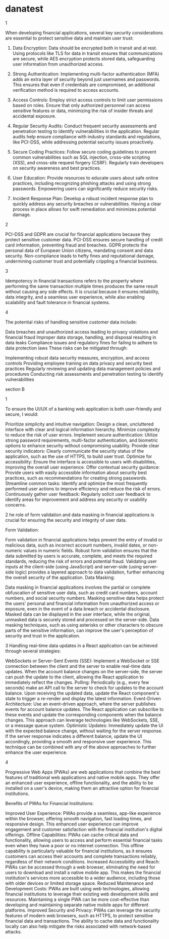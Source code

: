 # danatest
1

When developing financial applications, several key security considerations are essential to protect sensitive data and maintain user trust:

1. Data Encryption:
Data should be encrypted both in transit and at rest. Using protocols like TLS for data in transit ensures that communications are secure, while AES encryption protects stored data, safeguarding user information from unauthorized access.

2. Strong Authentication:
Implementing multi-factor authentication (MFA) adds an extra layer of security beyond just usernames and passwords. This ensures that even if credentials are compromised, an additional verification method is required to access accounts.

3. Access Controls:
Employ strict access controls to limit user permissions based on roles. Ensure that only authorized personnel can access sensitive features or data, minimizing the risk of insider threats and accidental exposure.

4. Regular Security Audits:
Conduct frequent security assessments and penetration testing to identify vulnerabilities in the application. Regular audits help ensure compliance with industry standards and regulations, like PCI-DSS, while addressing potential security issues proactively.

5. Secure Coding Practices:
Follow secure coding guidelines to prevent common vulnerabilities such as SQL injection, cross-site scripting (XSS), and cross-site request forgery (CSRF). Regularly train developers on security awareness and best practices.

6. User Education:
Provide resources to educate users about safe online practices, including recognizing phishing attacks and using strong passwords. Empowering users can significantly reduce security risks.

7. Incident Response Plan:
Develop a robust incident response plan to quickly address any security breaches or vulnerabilities. Having a clear process in place allows for swift remediation and minimizes potential damage.


2

PCI-DSS and GDPR are crucial for financial applications because they protect sensitive customer data.  PCI-DSS ensures secure handling of credit card information, preventing fraud and breaches. GDPR protects the personal data of European Union citizens, mandating consent and data security.  Non-compliance leads to hefty fines and reputational damage, undermining customer trust and potentially crippling a financial business.


3

Idempotency in financial transactions refers to the property where performing the same transaction multiple times produces the same result without causing any side effects. It is crucial because it ensures reliability, data integrity, and a seamless user experience, while also enabling scalability and fault tolerance in financial systems.

4

The potential risks of handling sensitive customer data include:

Data breaches and unauthorized access leading to privacy violations and financial fraud
Improper data storage, handling, and disposal resulting in data leaks
Compliance issues and regulatory fines for failing to adhere to data protection laws
These risks can be mitigated through:

Implementing robust data security measures, encryption, and access controls
Providing employee training on data privacy and security best practices
Regularly reviewing and updating data management policies and procedures
Conducting risk assessments and penetration testing to identify vulnerabilities


section B

1

To ensure the UI/UX of a banking web application is both user-friendly and secure, I would:

Prioritize simplicity and intuitive navigation: Design a clean, uncluttered interface with clear and logical information hierarchy. Minimize complexity to reduce the risk of user errors.
Implement secure authentication: Utilize strong password requirements, multi-factor authentication, and biometric options to enhance security without compromising usability.
Provide clear security indicators: Clearly communicate the security status of the application, such as the use of HTTPS, to build user trust.
Optimize for accessibility: Ensure the interface is accessible to users with disabilities, improving the overall user experience.
Offer contextual security guidance: Provide users with easily accessible information about security best practices, such as recommendations for creating strong passwords.
Streamline common tasks: Identify and optimize the most frequently performed user actions to improve efficiency and reduce the risk of errors.
Continuously gather user feedback: Regularly solicit user feedback to identify areas for improvement and address any security or usability concerns.


2
he role of form validation and data masking in financial applications is crucial for ensuring the security and integrity of user data.

Form Validation:

Form validation in financial applications helps prevent the entry of invalid or malicious data, such as incorrect account numbers, invalid dates, or non-numeric values in numeric fields.
Robust form validation ensures that the data submitted by users is accurate, complete, and meets the required standards, reducing the risk of errors and potential fraud.
Validating user inputs at the client-side (using JavaScript) and server-side (using server-side logic) provides a layered approach to data validation, further enhancing the overall security of the application.
Data Masking:

Data masking in financial applications involves the partial or complete obfuscation of sensitive user data, such as credit card numbers, account numbers, and social security numbers.
Masking sensitive data helps protect the users' personal and financial information from unauthorized access or exposure, even in the event of a data breach or accidental disclosure.
Masked data can be displayed in the user interface, while the original, unmasked data is securely stored and processed on the server-side.
Data masking techniques, such as using asterisks or other characters to obscure parts of the sensitive information, can improve the user's perception of security and trust in the application.


3
Handling real-time data updates in a React application can be achieved through several strategies:

WebSockets or Server-Sent Events (SSE):
Implement a WebSocket or SSE connection between the client and the server to enable real-time data updates.
When the account balance changes on the server-side, the server can push the update to the client, allowing the React application to immediately reflect the changes.
Polling:
Periodically (e.g., every few seconds) make an API call to the server to check for updates to the account balance.
Upon receiving the updated data, update the React component's state to trigger a re-render and display the latest information.
Event-Driven Architecture:
Use an event-driven approach, where the server publishes events for account balance updates.
The React application can subscribe to these events and update the corresponding components when the balance changes.
This approach can leverage technologies like WebSockets, SSE, or a message queue system.
Optimistic Updates:
Immediately update the UI with the expected balance change, without waiting for the server response.
If the server response indicates a different balance, update the UI accordingly, providing a smooth and responsive user experience.
This technique can be combined with any of the above approaches to further enhance the user experience.


4

Progressive Web Apps (PWAs) are web applications that combine the best features of traditional web applications and native mobile apps. They offer an enhanced user experience, offline functionality, and the ability to be installed on a user's device, making them an attractive option for financial institutions.

Benefits of PWAs for Financial Institutions:

Improved User Experience:
PWAs provide a seamless, app-like experience within the browser, offering smooth navigation, fast loading times, and responsive design.
This enhanced user experience can improve engagement and customer satisfaction with the financial institution's digital offerings.
Offline Capabilities:
PWAs can cache critical data and functionality, allowing users to access and perform essential financial tasks even when they have a poor or no internet connection.
This offline capability is particularly valuable for financial institutions, as it ensures customers can access their accounts and complete transactions reliably, regardless of their network conditions.
Increased Accessibility and Reach:
PWAs can be accessed through a web browser, eliminating the need for users to download and install a native mobile app.
This makes the financial institution's services more accessible to a wider audience, including those with older devices or limited storage space.
Reduced Maintenance and Development Costs:
PWAs are built using web technologies, allowing financial institutions to leverage their existing web development skills and resources.
Maintaining a single PWA can be more cost-effective than developing and maintaining separate native mobile apps for different platforms.
Improved Security and Privacy:
PWAs can leverage the security features of modern web browsers, such as HTTPS, to protect sensitive financial data and transactions.
The ability to cache data and functionality locally can also help mitigate the risks associated with network-based attacks.


